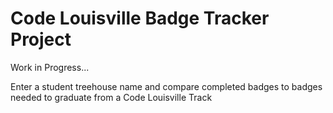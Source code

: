 # Code Louisville Badge Tracker Project

Work in Progress... 

Enter a student treehouse name and compare completed badges to badges needed to graduate from a Code Louisville Track

